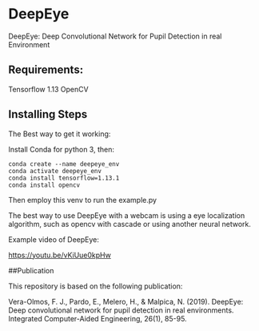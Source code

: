 # DeepEye
DeepEye: Deep Convolutional Network for Pupil Detection in real Environment

## Requirements:

Tensorflow 1.13
OpenCV

## Installing Steps

The Best way to get it working:

Install Conda for python 3, then:

    conda create --name deepeye_env
    conda activate deepeye_env
    conda install tensorflow=1.13.1
    conda install opencv

Then employ this venv to run the example.py 

The best way to use DeepEye with a webcam is using a eye localization algorithm, such as opencv with cascade or using another neural network. 

Example video of DeepEye:

https://youtu.be/vKiUue0kpHw

##Publication

This repository is based on the following publication:

Vera-Olmos, F. J., Pardo, E., Melero, H., & Malpica, N. (2019). DeepEye: Deep convolutional network for pupil detection in real environments. Integrated Computer-Aided Engineering, 26(1), 85-95.
